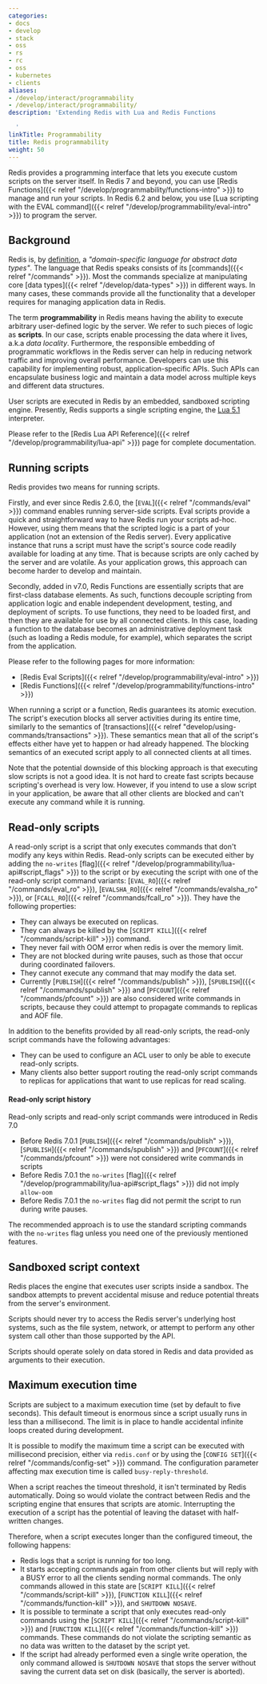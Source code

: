 ```yaml
---
categories:
- docs
- develop
- stack
- oss
- rs
- rc
- oss
- kubernetes
- clients
aliases:
- /develop/interact/programmability
- /develop/interact/programmability/
description: 'Extending Redis with Lua and Redis Functions

  '
linkTitle: Programmability
title: Redis programmability
weight: 50
---
```


Redis provides a programming interface that lets you execute custom scripts on the server itself. In Redis 7 and beyond, you can use [Redis Functions]({{< relref "/develop/programmability/functions-intro" >}}) to manage and run your scripts. In Redis 6.2 and below, you use [Lua scripting with the EVAL command]({{< relref "/develop/programmability/eval-intro" >}}) to program the server.

## Background

Redis is, by [definition](https://github.com/redis/redis/blob/unstable/MANIFESTO#L7), a _"domain-specific language for abstract data types"_.
The language that Redis speaks consists of its [commands]({{< relref "/commands" >}}).
Most the commands specialize at manipulating core [data types]({{< relref "/develop/data-types" >}}) in different ways.
In many cases, these commands provide all the functionality that a developer requires for managing application data in Redis.

The term **programmability** in Redis means having the ability to execute arbitrary user-defined logic by the server.
We refer to such pieces of logic as **scripts**.
In our case, scripts enable processing the data where it lives, a.k.a _data locality_.
Furthermore, the responsible embedding of programmatic workflows in the Redis server can help in reducing network traffic and improving overall performance.
Developers can use this capability for implementing robust, application-specific APIs.
Such APIs can encapsulate business logic and maintain a data model across multiple keys and different data structures.

User scripts are executed in Redis by an embedded, sandboxed scripting engine.
Presently, Redis supports a single scripting engine, the [Lua 5.1](https://www.lua.org/) interpreter.

Please refer to the [Redis Lua API Reference]({{< relref "/develop/programmability/lua-api" >}}) page for complete documentation.

## Running scripts

Redis provides two means for running scripts.

Firstly, and ever since Redis 2.6.0, the [`EVAL`]({{< relref "/commands/eval" >}}) command enables running server-side scripts.
Eval scripts provide a quick and straightforward way to have Redis run your scripts ad-hoc.
However, using them means that the scripted logic is a part of your application (not an extension of the Redis server).
Every applicative instance that runs a script must have the script's source code readily available for loading at any time.
That is because scripts are only cached by the server and are volatile.
As your application grows, this approach can become harder to develop and maintain.

Secondly, added in v7.0, Redis Functions are essentially scripts that are first-class database elements.
As such, functions decouple scripting from application logic and enable independent development, testing, and deployment of scripts.
To use functions, they need to be loaded first, and then they are available for use by all connected clients.
In this case, loading a function to the database becomes an administrative deployment task (such as loading a Redis module, for example), which separates the script from the application.

Please refer to the following pages for more information:

* [Redis Eval Scripts]({{< relref "/develop/programmability/eval-intro" >}})
* [Redis Functions]({{< relref "/develop/programmability/functions-intro" >}})

When running a script or a function, Redis guarantees its atomic execution.
The script's execution blocks all server activities during its entire time, similarly to the semantics of [transactions]({{< relref "develop/using-commands/transactions" >}}).
These semantics mean that all of the script's effects either have yet to happen or had already happened.
The blocking semantics of an executed script apply to all connected clients at all times.

Note that the potential downside of this blocking approach is that executing slow scripts is not a good idea.
It is not hard to create fast scripts because scripting's overhead is very low.
However, if you intend to use a slow script in your application, be aware that all other clients are blocked and can't execute any command while it is running.

## Read-only scripts

A read-only script is a script that only executes commands that don't modify any keys within Redis.
Read-only scripts can be executed either by adding the `no-writes` [flag]({{< relref "/develop/programmability/lua-api#script_flags" >}}) to the script or by executing the script with one of the read-only script command variants: [`EVAL_RO`]({{< relref "/commands/eval_ro" >}}), [`EVALSHA_RO`]({{< relref "/commands/evalsha_ro" >}}), or [`FCALL_RO`]({{< relref "/commands/fcall_ro" >}}).
They have the following properties:

* They can always be executed on replicas.
* They can always be killed by the [`SCRIPT KILL`]({{< relref "/commands/script-kill" >}}) command. 
* They never fail with OOM error when redis is over the memory limit.
* They are not blocked during write pauses, such as those that occur during coordinated failovers.
* They cannot execute any command that may modify the data set.
* Currently [`PUBLISH`]({{< relref "/commands/publish" >}}), [`SPUBLISH`]({{< relref "/commands/spublish" >}}) and [`PFCOUNT`]({{< relref "/commands/pfcount" >}}) are also considered write commands in scripts, because they could attempt to propagate commands to replicas and AOF file.

In addition to the benefits provided by all read-only scripts, the read-only script commands have the following advantages:

* They can be used to configure an ACL user to only be able to execute read-only scripts.
* Many clients also better support routing the read-only script commands to replicas for applications that want to use replicas for read scaling.

#### Read-only script history

Read-only scripts and read-only script commands were introduced in Redis 7.0

* Before Redis 7.0.1 [`PUBLISH`]({{< relref "/commands/publish" >}}), [`SPUBLISH`]({{< relref "/commands/spublish" >}}) and [`PFCOUNT`]({{< relref "/commands/pfcount" >}}) were not considered write commands in scripts
* Before Redis 7.0.1 the `no-writes` [flag]({{< relref "/develop/programmability/lua-api#script_flags" >}}) did not imply `allow-oom`
* Before Redis 7.0.1 the `no-writes` flag did not permit the script to run during write pauses.


The recommended approach is to use the standard scripting commands with the `no-writes` flag unless you need one of the previously mentioned features.

## Sandboxed script context

Redis places the engine that executes user scripts inside a sandbox.
The sandbox attempts to prevent accidental misuse and reduce potential threats from the server's environment.

Scripts should never try to access the Redis server's underlying host systems, such as the file system, network, or attempt to perform any other system call other than those supported by the API.

Scripts should operate solely on data stored in Redis and data provided as arguments to their execution.

## Maximum execution time

Scripts are subject to a maximum execution time (set by default to five seconds).
This default timeout is enormous since a script usually runs in less than a millisecond.
The limit is in place to handle accidental infinite loops created during development.

It is possible to modify the maximum time a script can be executed with millisecond precision,
either via `redis.conf` or by using the [`CONFIG SET`]({{< relref "/commands/config-set" >}}) command.
The configuration parameter affecting max execution time is called `busy-reply-threshold`.

When a script reaches the timeout threshold, it isn't terminated by Redis automatically.
Doing so would violate the contract between Redis and the scripting engine that ensures that scripts are atomic.
Interrupting the execution of a script has the potential of leaving the dataset with half-written changes.

Therefore, when a script executes longer than the configured timeout, the following happens:

* Redis logs that a script is running for too long.
* It starts accepting commands again from other clients but will reply with a BUSY error to all the clients sending normal commands. The only commands allowed in this state are [`SCRIPT KILL`]({{< relref "/commands/script-kill" >}}), [`FUNCTION KILL`]({{< relref "/commands/function-kill" >}}), and `SHUTDOWN NOSAVE`.
* It is possible to terminate a script that only executes read-only commands using the [`SCRIPT KILL`]({{< relref "/commands/script-kill" >}}) and [`FUNCTION KILL`]({{< relref "/commands/function-kill" >}}) commands. These commands do not violate the scripting semantic as no data was written to the dataset by the script yet.
* If the script had already performed even a single write operation, the only command allowed is `SHUTDOWN NOSAVE` that stops the server without saving the current data set on disk (basically, the server is aborted).
